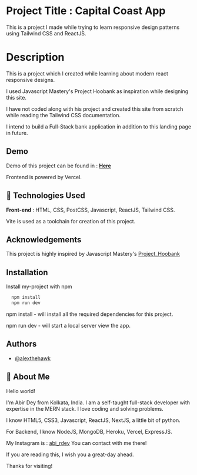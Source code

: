 
# Project Title : Capital Coast App

This is a project I made while trying to learn responsive design patterns using Tailwind CSS and ReactJS.

# Description 

This is a project which I created while learning about modern react responsive designs. 

I used Javascript Mastery's Project Hoobank as inspiration while designing this site.

I have not coded along with his project and created this site from scratch while reading the Tailwind CSS documentation.

I intend to build a Full-Stack bank application in addition to this landing page in future.


## Demo

Demo of this project can be found in : [**Here**](https://capital-coast-app.vercel.app/)

Frontend is powered by Vercel.


## 🚀 Technologies Used

**Front-end** : HTML, CSS, PostCSS, Javascript, ReactJS, Tailwind CSS.

Vite is used as a toolchain for creation of this project.


## Acknowledgements

This project is highly inspired by Javascript Mastery's [Project_Hoobank](https://github.com/adrianhajdin/project_hoobank)


## Installation

Install my-project with npm


```bash
  npm install
  npm run dev
```
npm install - will install all the required dependencies for this project.

npm run dev - will start a local server view the app.


## Authors

- [@alexthehawk](https://www.github.com/alexthehawk2)



## 🚀 About Me
Hello world! 

I'm Abir Dey from Kolkata, India. I am a self-taught full-stack developer with expertise in the MERN stack. I love coding and solving problems.

I know HTML5, CSS3, Javascript, ReactJS, NextJS, a little bit of python.

For Backend, I know NodeJS, MongoDB, Heroku, Vercel, ExpressJS.

My Instagram is : [abi_rdey](https://instagram.com/abi_rdey) You can contact with me there!

If you are reading this, I wish you a great-day ahead.

Thanks for visiting!


